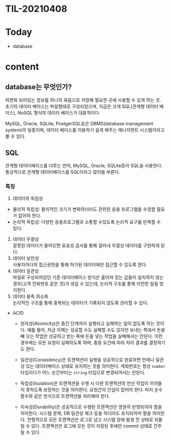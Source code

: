 # TIL-20210408

# Today

- database

# content

## database는 무엇인가?

파편화 되어있는 정보를 하나의 묶음으로 저장해 필요한 곳에 사용할 수 있게 하는 것.  
초기의 데이터 베이스는 파일형태로 구성되었으며, 지금은 크게 SQL(관계형 데이터 베이스), NoSQL 형식의 데이터 베이스가 대표적이다

MySQL, Oracle, SQLite, PostgerSQL등은 DBMS(database management system)의 일종이며, 데이터 베이스를 이용하기 쉽게 해주는 매니지먼트 시스템이라고 볼 수 있다.

## SQL

관계형 데이터베이스를 다루는 언어, MySQL, Oracle, SQLite등이 SQL을 사용한다. 통상적으로 관계형 데이터베이스를 SQL이라고 많이들 부른다.

### 특징

1.  데이터의 독립성

- 물리적 독립성: 물리적인 크기가 변화하더라도 관련된 응용 프로그램을 수정할 필요가 없어야 한다.
- 논리적 독립성: 다양한 응용프로그램과 소통할 수있도록 논리적 요구를 만족할 수 있다.

2.  데이터 무결성  
    잘못된 데이터가 들어오면 유효성 검사를 통해 걸러내 무결성 데이터를 구현하게 된다.
3.  데이터 보안성  
    사용자마다의 접근권한을 통해 허가된 데이터에만 접근할 수 있도록 한다.
4.  데이터 일관성  
    파일로 구성되어있던 기존 데이터베이스 방식은 흩어져 있는 값들이 일치하지 않는 경우(고객 전화번호 같은 것)가 생길 수 있는데, 논리적 구조를 통해 이런한 일을 방지한다.
5.  데이터 붕족 최소화  
    논리적인 구조를 통해 중복되는 데이터가 기록되지 않도록 관리할 수 있다.

- ACID

  - 원자성(Atomicity)은 중간 단계까지 실행되고 실패하는 일이 없도록 하는 것이다. 예를 들어, 자금 이체는 성공할 수도 실패할 수도 있지만 보내는 쪽에서 돈을 빼 오는 작업만 성공하고 받는 쪽에 돈을 넣는 작업을 실패해서는 안된다. 이런 경우에는 모든 요청이 실패하도록 하며, 충동 요건에 따라 처리 결과를 결정하기도 한다.

  - 일관성(Consistency)은 트랜잭션이 실행을 성공적으로 완료하면 언제나 일관성 있는 데이터베이스 상태로 유지하는 것을 의미한다. 계좌번호는 항상 `number`타입이다가 어느 순간부터는 `string` 타입으로 변경되어서는 안된다.

  - 독립성(Isolation)은 트랜잭션을 수행 시 다른 트랜잭션의 연산 작업이 끼어들지 못하도록 보장하는 것을 의미한다. 요청간의 간섭이 없어야 한다. 마치 순수함수와 같은 방식으로 트랜잭션을 처리해야 한다.

  - 지속성(Durability)은 성공적으로 수행된 트랜잭션은 영원히 반영되어야 함을 의미한다. 시스템 문제, DB 일관성 체크 등을 하더라도 유지되어야 함을 의미한다. 전형적으로 모든 트랜잭션은 로그로 남고 시스템 장애 발생 전 상태로 되돌릴 수 있다. 트랜잭션은 로그에 모든 것이 저장된 후에만 commit 상태로 간주될 수 있다.
